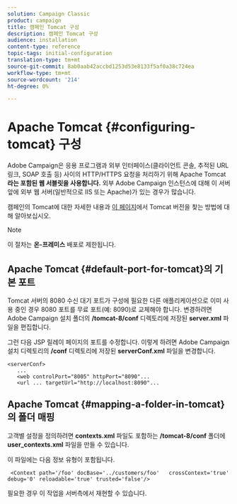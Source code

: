 ```yaml
---
solution: Campaign Classic
product: campaign
title: 캠페인 Tomcat 구성
description: 캠페인 Tomcat 구성
audience: installation
content-type: reference
topic-tags: initial-configuration
translation-type: tm+mt
source-git-commit: 8ab0aab42accbd1253d53e8133f5af0a38c724ea
workflow-type: tm+mt
source-wordcount: '214'
ht-degree: 0%

---
```



# Apache Tomcat {#configuring-tomcat} 구성

Adobe Campaign은 응용 프로그램과 외부 인터페이스(클라이언트 콘솔, 추적된 URL 링크, SOAP 호출 등) 사이의 HTTP/HTTPS 요청을 처리하기 위해 Apache Tomcat **라는 포함된 웹 서블릿을 사용합니다.** 외부 Adobe Campaign 인스턴스에 대해 이 서버 앞에 외부 웹 서버(일반적으로 IIS 또는 Apache)가 있는 경우가 많습니다.

캠페인의 Tomcat에 대한 자세한 내용과 [이 페이지](../../production/using/locate-tomcat-version.md)에서 Tomcat 버전을 찾는 방법에 대해 알아보십시오.

>[!NOTE]
>
>이 절차는 **온-프레미스** 배포로 제한됩니다.


## Apache Tomcat {#default-port-for-tomcat}의 기본 포트

Tomcat 서버의 8080 수신 대기 포트가 구성에 필요한 다른 애플리케이션으로 이미 사용 중인 경우 8080 포트를 무료 포트(예: 8090)로 교체해야 합니다. 변경하려면 Adobe Campaign 설치 폴더의 **/tomcat-8/conf** 디렉토리에 저장된 **server.xml** 파일을 편집합니다.

그런 다음 JSP 릴레이 페이지의 포트를 수정합니다. 이렇게 하려면 Adobe Campaign 설치 디렉토리의 **/conf** 디렉토리에 저장된 **serverConf.xml** 파일을 변경합니다.

```
<serverConf>
   ...
   <web controlPort="8005" httpPort="8090"...
   <url ... targetUrl="http://localhost:8090"...
```

## Apache Tomcat {#mapping-a-folder-in-tomcat}의 폴더 매핑

고객별 설정을 정의하려면 **contexts.xml** 파일도 포함하는 **/tomcat-8/conf** 폴더에 **user_contexts.xml** 파일을 만들 수 있습니다.

이 파일에는 다음 정보 유형이 포함됩니다.

```
 <Context path='/foo' docBase='../customers/foo'   crossContext='true' debug='0' reloadable='true' trusted='false'/>
```

필요한 경우 이 작업을 서버측에서 재현할 수 있습니다.
